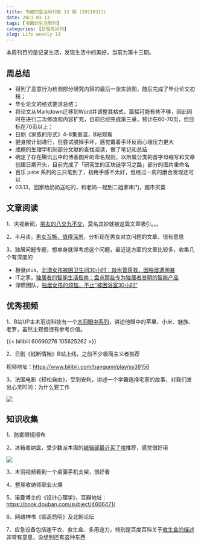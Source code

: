 ```yaml
---
title: 书藏的生活周刊第 13 期 (20210313)
date: 2021-03-13
tags: [书藏的生活周刊]
categories: [日程及周刊]
slug: Life weekly 13
---
```


本周刊目的是记录生活，发现生活中的美好，当前为第十三期。

<!--more-->

## 周总结

- 得到了恶意行为检测部分研究内容的最后一张实验图，随后完成了毕业论文初稿；
- 毕业论文的格式要求总结；
- 将论文从Markdown迁移到Word并调整其格式，篇幅可能有些不够，因此同时在进行二次修改和内容扩充，目前已经完成第三章，预计在60-70页，但目标在70页以上；
- 日剧《家族的形式》4-8集重温，B站观看
- 健身按计划进行，但尝试脱掉手环，感觉戴着手环反而心理压力更大
- 成瘾的生理学机制部分文献的查找阅读，做了笔记和总结
- 确定了存在腾讯云中的博客图片的命名规则，以所属分类的首字母缩写和文章创建日期开头，目前完成了「研究生的区块链学习之路」部分的图片重命名
- 百乐 juice 系列的三只笔到了，初用手感不太好，但经过一周的磨合发现还可以
- 03.13，回家给奶奶送吃的，和老妈一起到二姐家串门，超市买菜

## 文章阅读

1、央视新闻，[朋友的八交九不交](https://weibo.com/ttarticle/p/show?id=2309404614066797936913)，莫名其妙就被这篇文章吸引。。。

2、半月谈，[男女互撕，值得深思](https://www.msn.cn/zh-cn/news/society/%e5%8d%8a%e6%9c%88%e8%b0%88-%e7%94%b7%e5%a5%b3%e4%ba%92%e6%92%95-%e5%80%bc%e5%be%97%e6%b7%b1%e6%80%9d/ar-BB1esZQy?li=BBULk1C)，分析现在男女对立问题的文章，很有意思

3、独居问题专题，想单身就得考虑这个问题，最近这方面的文章比较多，收集几个有深度的

- 极昼plus，[北漂女孩被困卫生间30小时：敲水管获救，因独居遭网暴](https://www.sohu.com/a/453240269_120146415)
- IT之家，[独居者的智能生活指南：盘点那些专为独居者发明的智能产品](https://www.ithome.com/0/538/543.htm)
- 深燃团队，[独居女孩的烦恼，不止“被困浴室30小时”](https://mp.weixin.qq.com/s/o7wZFD80XMS2THRPnfuI6w)

## 优秀视频

1、B站UP主木羽说科技有一个[木羽眼中系列](https://space.bilibili.com/477278/channel/detail?cid=79598)，讲述他眼中的苹果、小米、魅族、老罗，虽然主观但很有参考价值。

{{< bilibili 60690276 105625262 >}}

2、日剧《钱断情始》B站上线，之前不少极简主义者推荐

视频地址：https://www.bilibili.com/bangumi/play/ss38156

3、法国电影《轻松自由》，受到安利，讲述一个学霸选择宅家的故事，对我们发出心灵叩问：为什么要工作

![](https://pic1.zhimg.com/v2-7507a4e1324a46dc5253f72cbd7f2736_1440w.jpg?source=172ae18b)

## 知识收集

1、防雾眼镜擦布

2、冰箱收纳盒，受少数派本周的[编辑部最近买了啥](https://sspai.com/post/65462)推荐，感觉很好用

![](https://cdn.sspai.com/2021/03/11/ef322deed90347b320e553f098571789.jpg?imageView2/2/w/1120/q/90/interlace/1/ignore-error/1)

3、木羽视频看到一个桌面手机支架，很好看

4、整理收纳师职业火爆

5、诺曼博士的《设计心理学》，豆瓣地址：https://book.douban.com/subject/4606471/

6、网络神书《临高启明》及北朝论坛

7、应急设备包括速干衣、救生盒、多用途刀，特别是百度百科关于[救生盒的描述](https://baike.baidu.com/item/%E6%95%91%E7%94%9F%E7%9B%92/12592814)非常有意思，没想到还有这种东西




